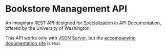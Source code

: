 # Bookstore Management API

An imaginary REST API designed for [Specialization in API Documentation](https://www.pce.uw.edu/specializations/api-documentation), offered by the University of Washington.

This API works only with [JSON Server](https://www.npmjs.com/package/json-server), but the [accompanying documentation site](https://btbristow.github.io/bookstore-management-api/) is real.
